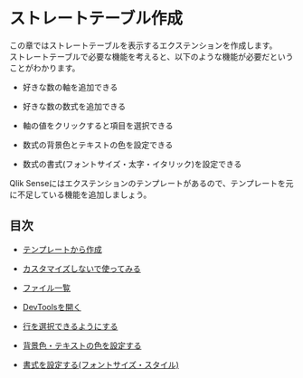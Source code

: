 # ストレートテーブル作成
この章ではストレートテーブルを表示するエクステンションを作成します。  
ストレートテーブルで必要な機能を考えると、以下のような機能が必要だということがわかります。

- 好きな数の軸を追加できる

- 好きな数の数式を追加できる

- 軸の値をクリックすると項目を選択できる

- 数式の背景色とテキストの色を設定できる

- 数式の書式(フォントサイズ・太字・イタリック)を設定できる

Qlik Senseにはエクステンションのテンプレートがあるので、テンプレートを元に不足している機能を追加しましょう。

## 目次

* [テンプレートから作成](Make_Extension.md)

* [カスタマイズしないで使ってみる](Use_Default_Extension.md)

* [ファイル一覧](Extension_File_List.md)

* [DevToolsを開く](DevTools.md)

* [行を選択できるようにする](Select_Row.md)

* [背景色・テキストの色を設定する](Colors.md)

* [書式を設定する(フォントサイズ・スタイル)](Font_Size_and_Style.md)
